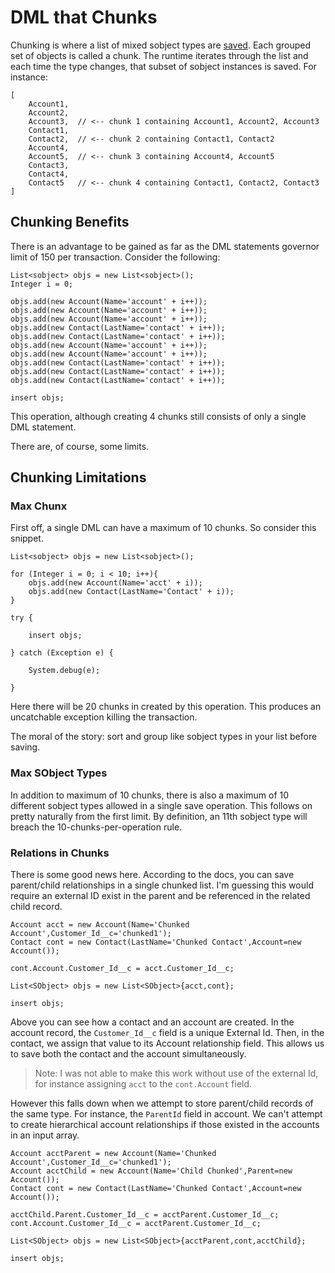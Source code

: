 # DML that Chunks

Chunking is where a list of mixed sobject types are [saved](https://developer.salesforce.com/docs/atlas.en-us.206.0.api.meta/api/sforce_api_calls_create.htm#MixedSaveTitle). Each grouped set of objects is called a chunk. The runtime iterates through the list and each time the type changes, that subset of sobject instances is saved. For instance: 

    [
        Account1,
        Account2,
        Account3,  // <-- chunk 1 containing Account1, Account2, Account3
        Contact1,
        Contact2,  // <-- chunk 2 containing Contact1, Contact2
        Account4,
        Account5,  // <-- chunk 3 containing Account4, Account5
        Contact3,
        Contact4, 
        Contact5   // <-- chunk 4 containing Contact1, Contact2, Contact3
    ]

## Chunking Benefits

There is an advantage to be gained as far as the DML statements governor limit of 150 per transaction. Consider the following: 

    List<sobject> objs = new List<sobject>();
    Integer i = 0; 

    objs.add(new Account(Name='account' + i++));
    objs.add(new Account(Name='account' + i++));
    objs.add(new Account(Name='account' + i++));
    objs.add(new Contact(LastName='contact' + i++));
    objs.add(new Contact(LastName='contact' + i++));
    objs.add(new Account(Name='account' + i++));
    objs.add(new Account(Name='account' + i++));
    objs.add(new Contact(LastName='contact' + i++));
    objs.add(new Contact(LastName='contact' + i++));
    objs.add(new Contact(LastName='contact' + i++));

    insert objs; 

This operation, although creating 4 chunks still consists of only a single DML statement. 

There are, of course, some limits. 

## Chunking Limitations

### Max Chunx

First off, a single DML can have a maximum of 10 chunks. So consider this snippet. 

    List<sobject> objs = new List<sobject>();

    for (Integer i = 0; i < 10; i++){
        objs.add(new Account(Name='acct' + i));
        objs.add(new Contact(LastName='Contact' + i));
    }

    try {

        insert objs; 

    } catch (Exception e) { 
    
        System.debug(e);

    }

Here there will be 20 chunks in created by this operation. This produces an uncatchable exception killing the transaction. 

The moral of the story: sort and group like sobject types in your list before saving. 

### Max SObject Types

In addition to maximum of 10 chunks, there is also a maximum of 10 different sobject types allowed in a single save operation. This follows on pretty naturally from the first limit. By definition, an 11th sobject type will breach the 10-chunks-per-operation rule. 

### Relations in Chunks

There is some good news here. According to the docs, you can save parent/child relationships in a single chunked list. I'm guessing this would require an external ID exist in the parent and be referenced in the related child record. 

    Account acct = new Account(Name='Chunked Account',Customer_Id__c='chunked1');
    Contact cont = new Contact(LastName='Chunked Contact',Account=new Account());

    cont.Account.Customer_Id__c = acct.Customer_Id__c;

    List<SObject> objs = new List<SObject>{acct,cont};

    insert objs; 

Above you can see how a contact and an account are created. In the account record, the `Customer_Id__c` field is a unique External Id. Then, in the contact, we assign that value to its Account relationship field. This allows us to save both the contact and the account simultaneously. 

> Note: I was not able to make this work without use of the external Id, for instance assigning `acct` to the `cont.Account` field. 

However this falls down when we attempt to store parent/child records of the same type. For instance, the `ParentId` field in account. We can't attempt to create hierarchical account relationships if those existed in the accounts in an input array. 

    Account acctParent = new Account(Name='Chunked Account',Customer_Id__c='chunked1');
    Account acctChild = new Account(Name='Child Chunked',Parent=new Account());
    Contact cont = new Contact(LastName='Chunked Contact',Account=new Account());

    acctChild.Parent.Customer_Id__c = acctParent.Customer_Id__c;
    cont.Account.Customer_Id__c = acctParent.Customer_Id__c;

    List<SObject> objs = new List<SObject>{acctParent,cont,acctChild};

    insert objs; 

